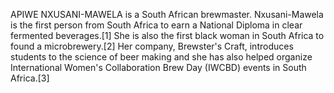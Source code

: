 APIWE NXUSANI-MAWELA is a South African brewmaster. Nxusani-Mawela is the first person from South Africa to earn a National Diploma in clear fermented beverages.[1] She is also the first black woman in South Africa to found a microbrewery.[2] Her company, Brewster's Craft, introduces students to the science of beer making and she has also helped organize International Women's Collaboration Brew Day (IWCBD) events in South Africa.[3]

